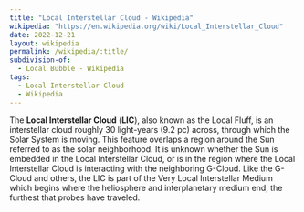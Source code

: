 ```yaml
---
title: "Local Interstellar Cloud - Wikipedia"
wikipedia: "https://en.wikipedia.org/wiki/Local_Interstellar_Cloud"
date: 2022-12-21
layout: wikipedia
permalink: /wikipedia/:title/
subdivision-of:
  - Local Bubble - Wikipedia
tags:
  - Local Interstellar Cloud
  - Wikipedia
---
```

The **Local Interstellar Cloud** (**LIC**), also known as the Local Fluff, is an interstellar cloud roughly 30 light-years (9.2 pc) across, through which the Solar System is moving. This feature overlaps a region around the Sun referred to as the solar neighborhood. It is unknown whether the Sun is embedded in the Local Interstellar Cloud, or is in the region where the Local Interstellar Cloud is interacting with the neighboring G-Cloud. Like the G-Cloud and others, the LIC is part of the Very Local Interstellar Medium which begins where the heliosphere and interplanetary medium end, the furthest that probes have traveled.